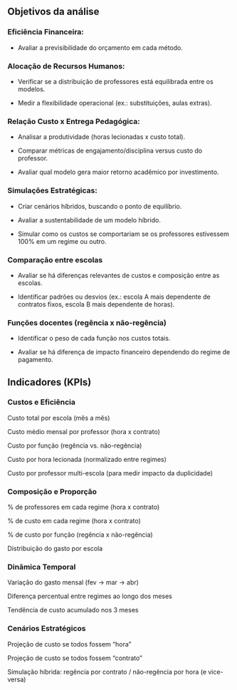 ## Objetivos da análise

### Eficiência Financeira:

- Avaliar a previsibilidade do orçamento em cada método.

### Alocação de Recursos Humanos:

- Verificar se a distribuição de professores está equilibrada entre os modelos.

- Medir a flexibilidade operacional (ex.: substituições, aulas extras).

### Relação Custo x Entrega Pedagógica:

- Analisar a produtividade (horas lecionadas x custo total).

- Comparar métricas de engajamento/disciplina versus custo do professor.

- Avaliar qual modelo gera maior retorno acadêmico por investimento.

### Simulações Estratégicas:

- Criar cenários híbridos, buscando o ponto de equilíbrio.

- Avaliar a sustentabilidade de um modelo híbrido.

- Simular como os custos se comportariam se os professores estivessem 100% em um regime ou outro.

### Comparação entre escolas

- Avaliar se há diferenças relevantes de custos e composição entre as escolas.

- Identificar padrões ou desvios (ex.: escola A mais dependente de contratos fixos, escola B mais dependente de horas).

### Funções docentes (regência x não-regência)

- Identificar o peso de cada função nos custos totais.

- Avaliar se há diferença de impacto financeiro dependendo do regime de pagamento.

## Indicadores (KPIs)

### Custos e Eficiência

Custo total por escola (mês a mês)

Custo médio mensal por professor (hora x contrato)

Custo por função (regência vs. não-regência)

Custo por hora lecionada (normalizado entre regimes)

Custo por professor multi-escola (para medir impacto da duplicidade)

### Composição e Proporção

% de professores em cada regime (hora x contrato)

% de custo em cada regime (hora x contrato)

% de custo por função (regência x não-regência)

Distribuição do gasto por escola

### Dinâmica Temporal

Variação do gasto mensal (fev → mar → abr)

Diferença percentual entre regimes ao longo dos meses

Tendência de custo acumulado nos 3 meses

### Cenários Estratégicos

Projeção de custo se todos fossem “hora”

Projeção de custo se todos fossem “contrato”

Simulação híbrida: regência por contrato / não-regência por hora (e vice-versa)

